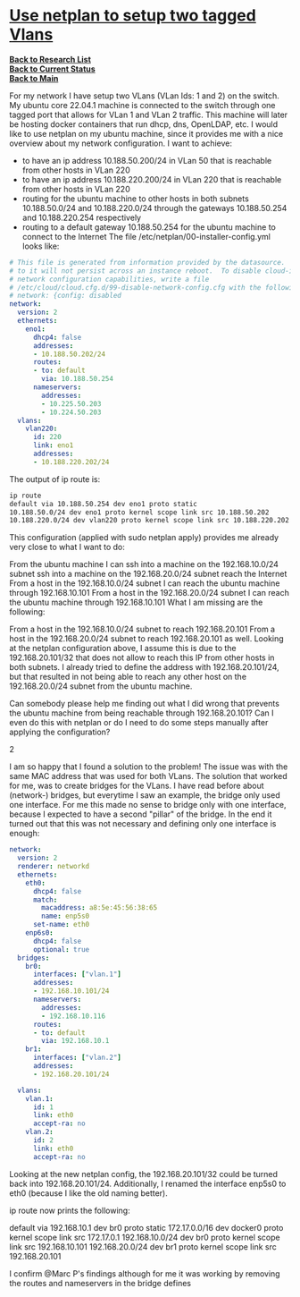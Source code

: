 # **[Use netplan to setup two tagged Vlans](https://ostechnix.com/configure-vlan-tagging-in-linux/)**

**[Back to Research List](../../../../../../research_list.md)**\
**[Back to Current Status](../../../../../../../development/status/weekly/current_status.md)**\
**[Back to Main](../../../../../../../README.md)**

For my network I have setup two VLans (VLan Ids: 1 and 2) on the switch. My ubuntu core 22.04.1 machine is connected to the switch through one tagged port that allows for VLan 1 and VLan 2 traffic. This machine will later be hosting docker containers that run dhcp, dns, OpenLDAP, etc. I would like to use netplan on my ubuntu machine, since it provides me with a nice overview about my network configuration. I want to achieve:

- to have an ip address 10.188.50.200/24 in VLan 50 that is reachable from other hosts in VLan 220
- to have an ip address 10.188.220.200/24 in VLan 220 that is reachable from other hosts in VLan 220
- routing for the ubuntu machine to other hosts in both subnets 10.188.50.0/24 and 10.188.220.0/24 through the gateways 10.188.50.254 and 10.188.220.254 respectively
- routing to a default gateway 10.188.50.254 for the ubuntu machine to connect to the Internet
The file /etc/netplan/00-installer-config.yml looks like:

```yaml
# This file is generated from information provided by the datasource.  Changes
# to it will not persist across an instance reboot.  To disable cloud-init's
# network configuration capabilities, write a file
# /etc/cloud/cloud.cfg.d/99-disable-network-config.cfg with the following:
# network: {config: disabled
network:
  version: 2
  ethernets:
    eno1:
      dhcp4: false
      addresses:
      - 10.188.50.202/24    
      routes:
      - to: default
        via: 10.188.50.254
      nameservers:
        addresses:
        - 10.225.50.203
        - 10.224.50.203
  vlans:
    vlan220:
      id: 220
      link: eno1
      addresses:
      - 10.188.220.202/24

```

The output of ip route is:

```bash
ip route
default via 10.188.50.254 dev eno1 proto static 
10.188.50.0/24 dev eno1 proto kernel scope link src 10.188.50.202 
10.188.220.0/24 dev vlan220 proto kernel scope link src 10.188.220.202 
```

This configuration (applied with sudo netplan apply) provides me already very close to what I want to do:

From the ubuntu machine I can
ssh into a machine on the 192.168.10.0/24 subnet
ssh into a machine on the 192.168.20.0/24 subnet
reach the Internet
From a host in the 192.168.10.0/24 subnet I can reach the ubuntu machine through 192.168.10.101
From a host in the 192.168.20.0/24 subnet I can reach the ubuntu machine through 192.168.10.101
What I am missing are the following:

From a host in the 192.168.10.0/24 subnet to reach 192.168.20.101
From a host in the 192.168.20.0/24 subnet to reach 192.168.20.101 as well.
Looking at the netplan configuration above, I assume this is due to the 192.168.20.101/32 that does not allow to reach this IP from other hosts in both subnets. I already tried to define the address with 192.168.20.101/24, but that resulted in not being able to reach any other host on the 192.168.20.0/24 subnet from the ubuntu machine.

Can somebody please help me finding out what I did wrong that prevents the ubuntu machine from being reachable through 192.168.20.101? Can I even do this with netplan or do I need to do some steps manually after applying the configuration?

2

I am so happy that I found a solution to the problem! The issue was with the same MAC address that was used for both VLans. The solution that worked for me, was to create bridges for the VLans. I have read before about (network-) bridges, but everytime I saw an example, the bridge only used one interface. For me this made no sense to bridge only with one interface, because I expected to have a second "pillar" of the bridge. In the end it turned out that this was not necessary and defining only one interface is enough:

```yaml
network:
  version: 2
  renderer: networkd
  ethernets:
    eth0:
      dhcp4: false
      match:
        macaddress: a8:5e:45:56:38:65
        name: enp5s0
      set-name: eth0
    enp6s0:
      dhcp4: false
      optional: true
  bridges:
    br0:
      interfaces: ["vlan.1"]
      addresses:
      - 192.168.10.101/24
      nameservers:
        addresses:
        - 192.168.10.116
      routes:
      - to: default
        via: 192.168.10.1
    br1:
      interfaces: ["vlan.2"]
      addresses:
      - 192.168.20.101/24

  vlans:
    vlan.1:
      id: 1
      link: eth0
      accept-ra: no
    vlan.2:
      id: 2
      link: eth0
      accept-ra: no
```

Looking at the new netplan config, the 192.168.20.101/32 could be turned back into 192.168.20.101/24. Additionally, I renamed the interface enp5s0 to eth0 (because I like the old naming better).

ip route now prints the following:

default via 192.168.10.1 dev br0 proto static
172.17.0.0/16 dev docker0 proto kernel scope link src 172.17.0.1
192.168.10.0/24 dev br0 proto kernel scope link src 192.168.10.101
192.168.20.0/24 dev br1 proto kernel scope link src 192.168.20.101

I confirm @Marc P's findings although for me it was working by removing the routes and nameservers in the bridge defines
